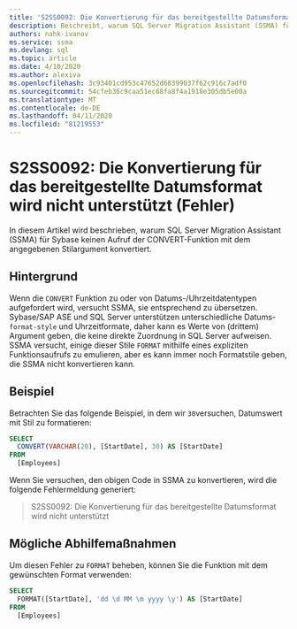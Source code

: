 ```yaml
---
title: 'S2SS0092: Die Konvertierung für das bereitgestellte Datumsformat wird nicht unterstützt (Fehler)'
description: Beschreibt, warum SQL Server Migration Assistant (SSMA) für Sybase keinen Aufruf der CONVERT-Funktion mit dem angegebenen Stilargument konvertiert.
authors: nahk-ivanov
ms.service: ssma
ms.devlang: sql
ms.topic: article
ms.date: 4/10/2020
ms.author: alexiva
ms.openlocfilehash: 3c93401cd953c47652d68399037f62c916c7adf0
ms.sourcegitcommit: 54cfeb36c9caa51ec68fa8f4a1918e305db5e00a
ms.translationtype: MT
ms.contentlocale: de-DE
ms.lasthandoff: 04/11/2020
ms.locfileid: "81219553"
---
```

# <a name="s2ss0092-the-conversion-for-provided-date-format-is-not-supported-error"></a>S2SS0092: Die Konvertierung für das bereitgestellte Datumsformat wird nicht unterstützt (Fehler)

In diesem Artikel wird beschrieben, warum SQL Server Migration Assistant (SSMA) für Sybase keinen Aufruf der CONVERT-Funktion mit dem angegebenen Stilargument konvertiert.

## <a name="background"></a>Hintergrund

Wenn die `CONVERT` Funktion zu oder von Datums-/Uhrzeitdatentypen aufgefordert wird, versucht SSMA, sie entsprechend zu übersetzen. Sybase/SAP ASE und SQL Server unterstützen unterschiedliche Datums- `format-style` und Uhrzeitformate, daher kann es Werte von (drittem) Argument geben, die keine direkte Zuordnung in SQL Server aufweisen. SSMA versucht, einige dieser Stile `FORMAT` mithilfe eines expliziten Funktionsaufrufs zu emulieren, aber es kann immer noch Formatstile geben, die SSMA nicht konvertieren kann.

## <a name="example"></a>Beispiel

Betrachten Sie das folgende Beispiel, in dem wir `30`versuchen, Datumswert mit Stil zu formatieren:

```sql
SELECT
  CONVERT(VARCHAR(20), [StartDate], 30) AS [StartDate]
FROM
  [Employees]
```

Wenn Sie versuchen, den obigen Code in SSMA zu konvertieren, wird die folgende Fehlermeldung generiert:

> S2SS0092: Die Konvertierung für das bereitgestellte Datumsformat wird nicht unterstützt

## <a name="possible-remedies"></a>Mögliche Abhilfemaßnahmen

Um diesen Fehler zu `FORMAT` beheben, können Sie die Funktion mit dem gewünschten Format verwenden:

```sql
SELECT
  FORMAT([StartDate], 'dd \d MM \m yyyy \y') AS [StartDate]
FROM
  [Employees]
```
